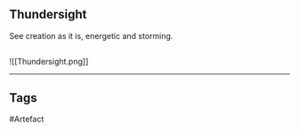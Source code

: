 ## Thundersight
See creation as it is, energetic and storming.
## 
![[Thundersight.png]]

---
## Tags
#Artefact